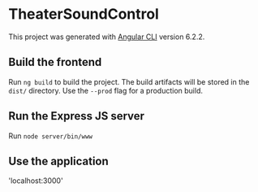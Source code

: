 # TheaterSoundControl

This project was generated with [Angular CLI](https://github.com/angular/angular-cli) version 6.2.2.

## Build the frontend

Run `ng build` to build the project. The build artifacts will be stored in the `dist/` directory. Use the `--prod` flag for a production build.

## Run the Express JS server

Run `node server/bin/www`

## Use the application

'localhost:3000'
